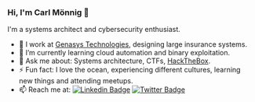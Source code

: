### Hi, I'm Carl Mönnig 👋

I'm a systems architect and cybersecurity enthusiast.

- 🔭 I work at [Genasys Technologies](https://genasystech.co.uk/), designing large insurance systems.
- 🌱 I’m currently learning cloud automation and binary exploitation.
- 💬 Ask me about: Systems architecture, CTFs, [HackTheBox](https://hackthebox.eu/).
- ⚡ Fun fact: I love the ocean, experiencing different cultures, learning new things and attending meetups.
- 📫 Reach me at: [![Linkedin Badge](https://img.shields.io/badge/-carlmon-blue?style=flat-square&logo=Linkedin&logoColor=white&link=https://www.linkedin.com/in/carlmon/)](https://www.linkedin.com/in/carlmon/) [![Twitter Badge](https://img.shields.io/badge/-@carlmonnig-1ca0f1?style=flat-square&labelColor=1ca0f1&logo=twitter&logoColor=white&link=https://twitter.com/carlmonnig)](https://twitter.com/carlmonnig)

